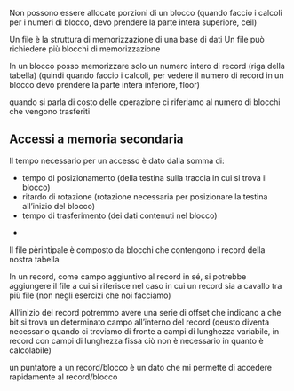 Non possono essere allocate porzioni di un blocco (quando faccio i calcoli per i numeri di blocco, devo prendere la parte intera superiore, ceil)

Un file è la struttura di memorizzazione di una base di dati
Un file può richiedere più blocchi di memorizzazione

In un blocco posso memorizzare solo un numero intero di record (riga della tabella) (quindi quando faccio i calcoli, per vedere il numero di record in un blocco devo prendere la parte intera inferiore, floor)

quando si parla di costo delle operazione ci riferiamo al numero di blocchi che vengono trasferiti 

## Accessi a memoria secondaria
Il tempo necessario per un accesso è dato dalla somma di:
- tempo di posizionamento (della testina sulla traccia in cui si trova il blocco)
- ritardo di rotazione (rotazione necessaria per posizionare la testina all’inizio del blocco)
- tempo di trasferimento (dei dati contenuti nel blocco)

+

Il file pèrintipale è composto da blocchi che contengono i record della nostra tabella


In un record, come campo aggiuntivo al record in sé, si potrebbe aggiungere il file a cui si riferisce nel caso in cui un record sia a cavallo tra più file (non negli esercizi che noi facciamo)


All’inizio del record potremmo avere una serie di offset che indicano a che bit si trova un determinato campo all’interno del record (qeusto diventa necessario quando ci troviamo di fronte a campi di lunghezza variabile, in record con campi di lunghezza fissa ciò non è necessario in quanto è calcolabile)



un puntatore a un record/blocco è un dato che mi permette di accedere rapidamente al record/blocco